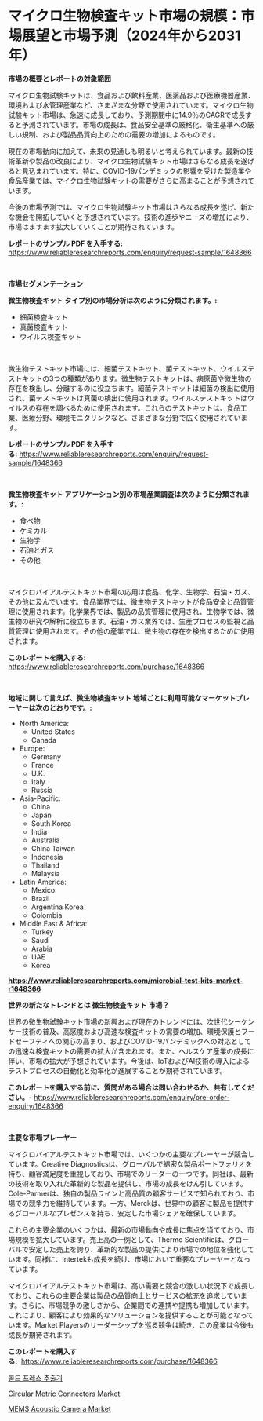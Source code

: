 <p><h1>マイクロ生物検査キット市場の規模：市場展望と市場予測（2024年から2031年）</h1></p><p><strong>市場の概要とレポートの対象範囲</strong></p>
<p><p>マイクロ生物試験キットは、食品および飲料産業、医薬品および医療機器産業、環境および水管理産業など、さまざまな分野で使用されています。マイクロ生物試験キット市場は、急速に成長しており、予測期間中に14.9％のCAGRで成長すると予測されています。市場の成長は、食品安全基準の厳格化、衛生基準への厳しい規制、および製品品質向上のための需要の増加によるものです。</p><p>現在の市場動向に加えて、未来の見通しも明るいと考えられています。最新の技術革新や製品の改良により、マイクロ生物試験キット市場はさらなる成長を遂げると見込まれています。特に、COVID-19パンデミックの影響を受けた製造業や食品産業では、マイクロ生物試験キットの需要がさらに高まることが予想されています。</p><p>今後の市場予測では、マイクロ生物試験キット市場はさらなる成長を遂げ、新たな機会を開拓していくと予想されています。技術の進歩やニーズの増加により、市場はますます拡大していくことが期待されています。</p></p>
<p><strong>レポートのサンプル PDF を入手する:</strong> <a href="https://www.reliableresearchreports.com/enquiry/request-sample/1648366">https://www.reliableresearchreports.com/enquiry/request-sample/1648366</a></p>
<p>&nbsp;</p>
<p><strong>市場セグメンテーション</strong></p>
<p><strong>微生物検査キット タイプ別の市場分析は次のように分類されます。:</strong></p>
<p><ul><li>細菌検査キット</li><li>真菌検査キット</li><li>ウイルス検査キット</li></ul></p>
<p>&nbsp;</p>
<p><p>微生物テストキット市場には、細菌テストキット、菌テストキット、ウイルステストキットの3つの種類があります。微生物テストキットは、病原菌や微生物の存在を検出し、分離するのに役立ちます。細菌テストキットは細菌の検出に使用され、菌テストキットは真菌の検出に使用されます。ウイルステストキットはウイルスの存在を調べるために使用されます。これらのテストキットは、食品工業、医療分野、環境モニタリングなど、さまざまな分野で広く使用されています。</p></p>
<p><strong>レポートのサンプル PDF を入手する:</strong>&nbsp;<a href="https://www.reliableresearchreports.com/enquiry/request-sample/1648366">https://www.reliableresearchreports.com/enquiry/request-sample/1648366</a></p>
<p>&nbsp;</p>
<p><strong> 微生物検査キット アプリケーション別の市場産業調査は次のように分類されます。:</strong></p>
<p><ul><li>食べ物</li><li>ケミカル</li><li>生物学</li><li>石油とガス</li><li>その他</li></ul></p>
<p>&nbsp;</p>
<p><p>マイクロバイアルテストキット市場の応用は食品、化学、生物学、石油・ガス、その他に及んでいます。食品業界では、微生物テストキットが食品安全と品質管理に使用されます。化学業界では、製品の品質管理に使用され、生物学では、微生物の研究や解析に役立ちます。石油・ガス業界では、生産プロセスの監視と品質管理に使用されます。その他の産業では、微生物の存在を検出するために使用されます。</p></p>
<p><strong>このレポートを購入する:</strong>&nbsp; <a href="https://www.reliableresearchreports.com/purchase/1648366">https://www.reliableresearchreports.com/purchase/1648366</a></p>
<p>&nbsp;</p>
<p><strong>地域に関して言えば、微生物検査キット 地域ごとに利用可能なマーケットプレーヤーは次のとおりです。:</strong></p>
<p><ul>
    <li>
        North America:
        <ul>
            <li>United States</li>
            <li>Canada</li>
        </ul>
    </li>
    <li>
        Europe:
        <ul>
            <li>Germany</li>
            <li>France</li>
            <li>U.K.</li>
            <li>Italy</li>
            <li>Russia</li>
        </ul>
    </li>
    <li>
        Asia-Pacific:
        <ul>
            <li>China</li>
            <li>Japan</li>
            <li>South Korea</li>
            <li>India</li>
            <li>Australia</li>
            <li>China Taiwan</li>
            <li>Indonesia</li>
            <li>Thailand</li>
            <li>Malaysia</li>
        </ul>
    </li>
    <li>
        Latin America:
        <ul>
            <li>Mexico</li>
            <li>Brazil</li>
            <li>Argentina Korea</li>
            <li>Colombia</li>
        </ul>
    </li>
    <li>
        Middle East & Africa:
        <ul>
            <li>Turkey</li>
            <li>Saudi</li>
            <li>Arabia</li>
            <li>UAE</li>
            <li>Korea</li>
        </ul>
    </li>
    </ul></p>
<p><strong><a href="https://www.reliableresearchreports.com/microbial-test-kits-market-r1648366">https://www.reliableresearchreports.com/microbial-test-kits-market-r1648366</a></strong>&nbsp;</p>
<p><strong>世界の新たなトレンドとは 微生物検査キット 市場？</strong></p>
<p><p>世界の微生物試験キット市場の新興および現在のトレンドには、次世代シーケンサー技術の普及、高感度および高速な検査キットの需要の増加、環境保護とフードセーフティへの関心の高まり、およびCOVID-19パンデミックへの対応としての迅速な検査キットの需要の拡大が含まれます。また、ヘルスケア産業の成長に伴い、市場の拡大が予想されています。今後は、IoTおよびAI技術の導入によるテストプロセスの自動化と効率化が進展することが期待されています。</p></p>
<p><strong>このレポートを購入する前に、質問がある場合は問い合わせるか、共有してください。</strong>- <a href="https://www.reliableresearchreports.com/enquiry/pre-order-enquiry/1648366">https://www.reliableresearchreports.com/enquiry/pre-order-enquiry/1648366</a></p>
<p>&nbsp;</p>
<p><strong>主要な市場プレーヤー</strong></p>
<p><p>マイクロバイアルテストキット市場では、いくつかの主要なプレーヤーが競合しています。Creative Diagnosticsは、グローバルで綿密な製品ポートフォリオを持ち、顧客満足度を重視しており、市場でのリーダーの一つです。同社は、最新の技術を取り入れた革新的な製品を提供し、市場の成長をけん引しています。Cole-Parmerは、独自の製品ラインと高品質の顧客サービスで知られており、市場での競争力を維持しています。一方、Merckは、世界中の顧客に製品を提供するグローバルなプレゼンスを持ち、安定した市場シェアを確保しています。</p><p>これらの主要企業のいくつかは、最新の市場動向や成長に焦点を当てており、市場規模を拡大しています。売上高の一例として、Thermo Scientificは、グローバルで安定した売上を誇り、革新的な製品の提供により市場での地位を強化しています。同様に、Intertekも成長を続け、市場において重要なプレーヤーとなっています。</p><p>マイクロバイアルテストキット市場は、高い需要と競合の激しい状況下で成長しており、これらの主要企業は製品の品質向上とサービスの拡充を追求しています。さらに、市場競争の激しさから、企業間での連携や提携も増加しています。これにより、顧客により効果的なソリューションを提供することが可能となっています。Market Playersのリーダーシップを巡る競争は続き、この産業は今後も成長が期待されます。</p></p>
<p><strong>このレポートを購入する:</strong>&nbsp;&nbsp;<a href="https://www.reliableresearchreports.com/purchase/1648366">https://www.reliableresearchreports.com/purchase/1648366</a></p>
<p><p><a href="https://github.com/laholand/Market-Research-Report-List-3/blob/main/317241925580.md">콜드 프레스 추출기</a></p><p><a href="https://shimmer-gardenia-37a.notion.site/Circular-Metric-Connectors-Market-Trends-Forecast-and-Competitive-Analysis-to-2031-ab0d3af0f7064766946f81c8702d2e13">Circular Metric Connectors Market</a></p><p><a href="https://meowing-lemming-dd3.notion.site/MEMS-Acoustic-Camera-Market-Size-and-Market-Trends-Complete-Industry-Overview-2024-to-2031-1034a4d18e4644089388e31b1bfcd61d">MEMS Acoustic Camera Market</a></p></p>